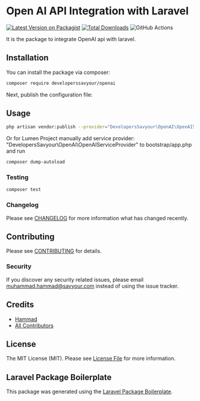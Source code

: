 # Open AI API Integration with Laravel

[![Latest Version on Packagist](https://img.shields.io/packagist/v/developerssavyour/openai.svg?style=flat-square)](https://packagist.org/packages/developerssavyour/openai)
[![Total Downloads](https://img.shields.io/packagist/dt/developerssavyour/openai.svg?style=flat-square)](https://packagist.org/packages/developerssavyour/openai)
![GitHub Actions](https://github.com/developerssavyour/openai/actions/workflows/main.yml/badge.svg)

It is the package to integrate OpenAI api with laravel.

## Installation

You can install the package via composer:

```bash
composer require developerssavyour/openai
```

Next, publish the configuration file:

## Usage
```bash
php artisan vendor:publish --provider="DevelopersSavyour\OpenAI\OpenAIServiceProvider"
```
Or for Lumen Project manually add service provider: "DevelopersSavyour\OpenAI\OpenAIServiceProvider" to bootstrap/app.php and run

```bash
composer dump-autoload
```

### Testing

```bash
composer test
```

### Changelog

Please see [CHANGELOG](CHANGELOG.md) for more information what has changed recently.

## Contributing

Please see [CONTRIBUTING](CONTRIBUTING.md) for details.

### Security

If you discover any security related issues, please email muhammad.hammad@savyour.com instead of using the issue tracker.

## Credits

-   [Hammad](https://github.com/developerssavyour)
-   [All Contributors](../../contributors)

## License

The MIT License (MIT). Please see [License File](LICENSE.md) for more information.

## Laravel Package Boilerplate

This package was generated using the [Laravel Package Boilerplate](https://laravelpackageboilerplate.com).
